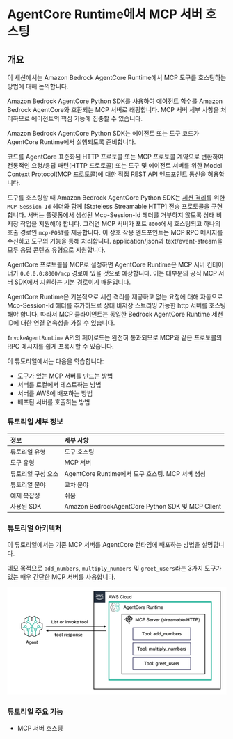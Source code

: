 # AgentCore Runtime에서 MCP 서버 호스팅

## 개요

이 세션에서는 Amazon Bedrock AgentCore Runtime에서 MCP 도구를 호스팅하는 방법에 대해 논의합니다.

Amazon Bedrock AgentCore Python SDK를 사용하여 에이전트 함수를 Amazon Bedrock AgentCore와 호환되는 MCP 서버로 래핑합니다.
MCP 서버 세부 사항을 처리하므로 에이전트의 핵심 기능에 집중할 수 있습니다.

Amazon Bedrock AgentCore Python SDK는 에이전트 또는 도구 코드가 AgentCore Runtime에서 실행되도록 준비합니다.

코드를 AgentCore 표준화된 HTTP 프로토콜 또는 MCP 프로토콜 계약으로 변환하여 전통적인 요청/응답 패턴(HTTP 프로토콜) 또는 도구 및 에이전트 서버를 위한 Model Context Protocol(MCP 프로토콜)에 대한 직접 REST API 엔드포인트 통신을 허용합니다.

도구를 호스팅할 때 Amazon Bedrock AgentCore Python SDK는 [세션 격리](https://modelcontextprotocol.io/specification/2025-06-18/basic/transports#session-management)를 위한 `MCP-Session-Id` 헤더와 함께 [Stateless Streamable HTTP] 전송 프로토콜을 구현합니다. 서버는 플랫폼에서 생성된 Mcp-Session-Id 헤더를 거부하지 않도록 상태 비저장 작업을 지원해야 합니다.
그러면 MCP 서버가 포트 `8000`에서 호스팅되고 하나의 호출 경로인 `mcp-POST`를 제공합니다. 이 상호 작용 엔드포인트는 MCP RPC 메시지를 수신하고 도구의 기능을 통해 처리합니다. application/json과 text/event-stream을 모두 응답 콘텐츠 유형으로 지원합니다.

AgentCore 프로토콜을 MCP로 설정하면 AgentCore Runtime은 MCP 서버 컨테이너가 `0.0.0.0:8000/mcp` 경로에 있을 것으로 예상합니다. 이는 대부분의 공식 MCP 서버 SDK에서 지원하는 기본 경로이기 때문입니다.

AgentCore Runtime은 기본적으로 세션 격리를 제공하고 없는 요청에 대해 자동으로 Mcp-Session-Id 헤더를 추가하므로 상태 비저장 스트리밍 가능한 http 서버를 호스팅해야 합니다. 따라서 MCP 클라이언트는 동일한 Bedrock AgentCore Runtime 세션 ID에 대한 연결 연속성을 가질 수 있습니다.

`InvokeAgentRuntime` API의 페이로드는 완전히 통과되므로 MCP와 같은 프로토콜의 RPC 메시지를 쉽게 프록시할 수 있습니다.

이 튜토리얼에서는 다음을 학습합니다:

* 도구가 있는 MCP 서버를 만드는 방법
* 서버를 로컬에서 테스트하는 방법
* 서버를 AWS에 배포하는 방법
* 배포된 서버를 호출하는 방법

### 튜토리얼 세부 정보

| 정보         | 세부 사항                                                   |
|:--------------------|:----------------------------------------------------------|
| 튜토리얼 유형       | 도구 호스팅                                             |
| 도구 유형           | MCP 서버                                                |
| 튜토리얼 구성 요소 | AgentCore Runtime에서 도구 호스팅. MCP 서버 생성 |
| 튜토리얼 분야   | 교차 분야                                            |
| 예제 복잡성  | 쉬움                                                      |
| 사용된 SDK            | Amazon BedrockAgentCore Python SDK 및 MCP Client         |

### 튜토리얼 아키텍처
이 튜토리얼에서는 기존 MCP 서버를 AgentCore 런타임에 배포하는 방법을 설명합니다.

데모 목적으로 `add_numbers`, `multiply_numbers` 및 `greet_users`라는 3가지 도구가 있는 매우 간단한 MCP 서버를 사용합니다.

![MCP 아키텍처](images/hosting_mcp_server.png)

### 튜토리얼 주요 기능

* MCP 서버 호스팅